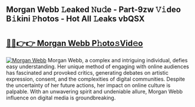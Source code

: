## Morgan Webb 𝙻eaked 𝙽u𝚍e - Part-9zw 𝚅𝚒deo B𝚒kini 𝙿hotos - Hot All 𝙻eaks vbQSX

# <h2><a href="http://ld3z5a.urlbe.top/?page=Morgan+Webb">🔗🔗👉👉 Morgan Webb P𝚑oto𝚜Vid𝚎o</a></h2>

[![Morgan Webb](https://i.imgur.com/eBuTRDB.gif)](http://ld3z5a.urlbe.top/?page=Morgan+Webb)
Morgan Webb, a complex and intriguing individual, defies easy understanding. Her unique method of engaging with online audiences has fascinated and provoked critics, generating debates on artistic expression, consent, and the complexities of digital communities. Despite the uncertainty of her future actions, her impact on online culture is palpable. With an unwavering spirit and undeniable allure, Morgan Webb influence on digital media is groundbreaking.
